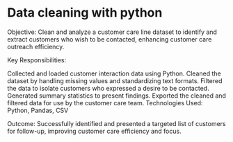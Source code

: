 # Data cleaning with python
Objective: Clean and analyze a customer care line dataset to identify and extract customers who wish to be contacted, enhancing customer care outreach efficiency.

Key Responsibilities:

Collected and loaded customer interaction data using Python.
Cleaned the dataset by handling missing values and standardizing text formats.
Filtered the data to isolate customers who expressed a desire to be contacted.
Generated summary statistics to present findings.
Exported the cleaned and filtered data for use by the customer care team.
Technologies Used: Python, Pandas, CSV

Outcome: Successfully identified and presented a targeted list of customers for follow-up, improving customer care efficiency and focus.





